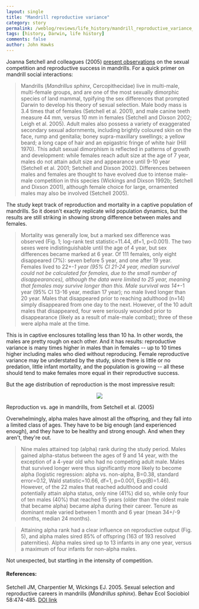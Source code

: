 ```yaml
---
layout: single 
title: "Mandrill reproductive variance" 
category: story
permalink: /weblog/reviews/life_history/mandrill_reproductive_variance_2005.html
tags: [history, Darwin, life history] 
comments: false 
author: John Hawks 
---
```



<p>
Joanna Setchell and colleagues (2005) <a href="http://dx.doi.org/10.1007/s00265-005-0946-2">present observations</a> on the sexual competition and reproductive success in mandrills. For a quick primer on mandrill social interactions: 
</p>

<blockquote>Mandrills (<i>Mandrillus sphinx</i>, Cercopithecidae) live in multi-male, multi-female groups, and are one of the most sexually dimorphic species of land mammal, typifying the sex differences that prompted Darwin to develop his theory of sexual selection. Male body mass is 3.4 times that of females (Setchell et al. 2001), and male canine teeth measure 44 mm, versus 10 mm in females (Setchell and Dixson 2002; Leigh et al. 2005). Adult males also possess a variety of exaggerated secondary sexual adornments, including brightly coloured skin on the face, rump and genitalia; boney supra-maxillary swellings; a yellow beard; a long cape of hair and an epigastric fringe of white hair (Hill 1970). This adult sexual dimorphism is reflected in patterns of growth and development: while females reach adult size at the age of 7 year, males do not attain adult size and appearance until 9-10 year (Setchell et al. 2001; Setchell and Dixson 2002). Differences between males and females are thought to have evolved due to intense male-male competition in this species (Wickings and Dixson 1992b; Setchell and Dixson 2001), although female choice for large, ornamented males may also be involved (Setchell 2005).</blockquote>

<p>
The study kept track of reproduction and mortality in a captive population of mandrills. So it doesn't exactly replicate wild population dynamics, but the results are still striking in showing strong difference between males and females. 
</p>

<blockquote>Mortality was generally low, but a marked sex difference was observed (Fig. 1; log-rank test statistic=11.44, df=1, p<0.001). The two sexes were indistinguishable until the age of 4 year, but sex differences became marked at 6 year. Of 111 females, only eight disappeared (7%): seven before 5 year, and one after 19 year. Females lived to 22+<i>-1 year (95% CI 21-24 year, median survival could not be calculated for females, due to the small number of disappearances), although the data were limited to 25 year, meaning that females may survive longer than this. Male survival was 14+</i>-1 year (95% CI 13-16 year, median 17 year); no male lived longer than 20 year. Males that disappeared prior to reaching adulthood (n=14) simply disappeared from one day to the next. However, of the 10 adult males that disappeared, four were seriously wounded prior to disappearance (likely as a result of male-male combat); three of these were alpha male at the time.</blockquote>

<p>
This is in captive enclosures totalling less than 10 ha. In other words, the males are pretty rough on each other. And it has results: reproductive variance is many times higher in males than in females -- up to 10 times higher including males who died without reproducing. Female reproductive variance may be understated by the study, since there is little or no predation, little infant mortality, and the population is growing -- all these should tend to make females more equal in their reproductive success. 
</p>

<p>
But the age distribution of reproduction is the most impressive result: 
</p>

<div style="text-align: center;">
<img src="/graphics/mandrill_age_reproduction.png" />
</div>
<p class="caption">Reproduction vs. age in mandrills, from Setchell et al. (2005)</p>

<p>
Overwhelmingly, alpha males have almost all the offspring, and they fall into a limited class of ages. They have to be big enough (and experienced enough), and they have to be healthy and strong enough. And when they aren't, they're out. 
</p>

<blockquote>Nine males attained top (alpha) rank during the study period. Males gained alpha-status between the ages of 9 and 14 year, with the exception of a 4-year old who had no competing adult male. Males that survived longer were thus significantly more likely to become alpha (logistic regression: alpha vs. non-alpha, B=0.38, standard error=0.12, Wald statistic=10.66, df=1, p=0.001, Exp(B)=1.46). However, of the 22 males that reached adulthood and could potentially attain alpha status, only nine (41%) did so, while only four of ten males (40%) that reached 15 years (older than the oldest male that became alpha) became alpha during their career. Tenure as dominant male varied between 1 month and 6 year (mean 34+/-9 months, median 24 months).</blockquote>

<blockquote>Attaining alpha rank had a clear influence on reproductive output (Fig. 5), and alpha males sired 85% of offspring (163 of 193 resolved paternities). Alpha males sired up to 13 infants in any one year, versus a maximum of four infants for non-alpha males.</blockquote>

<p>
Not unexpected, but startling in the intensity of competition. 
</p>

<h4>References:</h4>

<p class="cite">Setchell JM, Charpentier M, Wickings EJ. 2005. Sexual selection and reproductive careers in mandrills (<i>Mandrillus sphinx</i>). Behav Ecol Sociobiol 58:474-485. <a href="http://dx.doi.org/10.1007/s00265-005-0946-2">DOI link</a></p>

